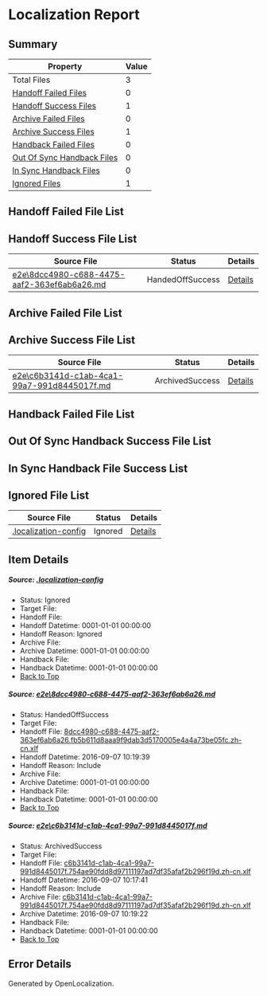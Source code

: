 # <a name='report-top'></a> Localization Report

## Summary
 Property | Value 
 -------- | ----- 
 Total Files | 3
[ Handoff Failed Files ](#handoff-failed-list)| 0
[ Handoff Success Files ](#handoff-success-list)| 1
[ Archive Failed Files ](#archive-failed-list)| 0
[ Archive Success Files ](#archive-success-list)| 1
[ Handback Failed Files ](#handback-failed-list)| 0
[ Out Of Sync Handback Files ](#outofsync-handback-success-list)| 0
[ In Sync Handback Files ](#insync-handback-success-list)| 0
[ Ignored Files ](#ignored-list)| 1

## <a name='handoff-failed-list'></a> Handoff Failed File List

## <a name='handoff-success-list'></a> Handoff Success File List
 Source File | Status | Details 
 ----------- | ------ | ------- 
 [e2e\8dcc4980-c688-4475-aaf2-363ef6ab6a26.md](https://github.com/OpenLocalizationTestOrg/ol-test0/blob/d2b005ed1755bd8bc5236ecfd0fe2ae0554835f6/e2e/8dcc4980-c688-4475-aaf2-363ef6ab6a26.md) | HandedOffSuccess | [Details](#0736095c4889165da45a526222bd9edfbcc6ab4e1)

## <a name='archive-failed-list'></a> Archive Failed File List

## <a name='archive-success-list'></a> Archive Success File List
 Source File | Status | Details 
 ----------- | ------ | ------- 
 [e2e\c6b3141d-c1ab-4ca1-99a7-991d8445017f.md](https://github.com/OpenLocalizationTestOrg/ol-test0/blob/54e183431aab0de889ccdf881e7799427a5a3cc2/e2e/c6b3141d-c1ab-4ca1-99a7-991d8445017f.md) | ArchivedSuccess | [Details](#0e62aba5443ca38b3fb03627df4d47008e21b68c2)

## <a name='handback-failed-list'></a> Handback Failed File List

## <a name='outofsync-handback-success-list'></a> Out Of Sync Handback Success File List

## <a name='insync-handback-success-list'></a> In Sync Handback File Success List

## <a name='ignored-list'></a> Ignored File List
 Source File | Status | Details 
 ----------- | ------ | ------- 
 [.localization-config](https://github.com/OpenLocalizationTestOrg/ol-test0/blob/d2b005ed1755bd8bc5236ecfd0fe2ae0554835f6/.localization-config) | Ignored | [Details](#3d4f252ac210baf56311d7e97dcc2db10974dbd20)

## Item Details
##### <a name='3d4f252ac210baf56311d7e97dcc2db10974dbd20'></a> Source: [.localization-config](https://github.com/OpenLocalizationTestOrg/ol-test0/blob/d2b005ed1755bd8bc5236ecfd0fe2ae0554835f6/.localization-config)
* Status: Ignored
* Target File: 
* Handoff File: 
* Handoff Datetime: 0001-01-01 00:00:00
* Handoff Reason: Ignored
* Archive File: 
* Archive Datetime: 0001-01-01 00:00:00
* Handback File: 
* Handback Datetime: 0001-01-01 00:00:00
* [Back to Top](#report-top)

##### <a name='0736095c4889165da45a526222bd9edfbcc6ab4e1'></a> Source: [e2e\8dcc4980-c688-4475-aaf2-363ef6ab6a26.md](https://github.com/OpenLocalizationTestOrg/ol-test0/blob/d2b005ed1755bd8bc5236ecfd0fe2ae0554835f6/e2e/8dcc4980-c688-4475-aaf2-363ef6ab6a26.md)
* Status: HandedOffSuccess
* Target File: 
* Handoff File: [8dcc4980-c688-4475-aaf2-363ef6ab6a26.fb5b611d8aaa9f9dab3d5170005e4a4a73be05fc.zh-cn.xlf](https://github.com/OpenLocalizationTestOrg/ol-test0-handoff/blob/bbbe70073a87569eb22a421a7eb633b47f5b4f76/ol-handoff/OpenLocalizationTestOrg/ol-test0-zhcn/ci/mt/8dcc4980-c688-4475-aaf2-363ef6ab6a26.fb5b611d8aaa9f9dab3d5170005e4a4a73be05fc.zh-cn.xlf)
* Handoff Datetime: 2016-09-07 10:19:39
* Handoff Reason: Include
* Archive File: 
* Archive Datetime: 0001-01-01 00:00:00
* Handback File: 
* Handback Datetime: 0001-01-01 00:00:00
* [Back to Top](#report-top)

##### <a name='0e62aba5443ca38b3fb03627df4d47008e21b68c2'></a> Source: [e2e\c6b3141d-c1ab-4ca1-99a7-991d8445017f.md](https://github.com/OpenLocalizationTestOrg/ol-test0/blob/54e183431aab0de889ccdf881e7799427a5a3cc2/e2e/c6b3141d-c1ab-4ca1-99a7-991d8445017f.md)
* Status: ArchivedSuccess
* Target File: 
* Handoff File: [c6b3141d-c1ab-4ca1-99a7-991d8445017f.754ae90fdd8d97111197ad7df35afaf2b296f19d.zh-cn.xlf](https://github.com/OpenLocalizationTestOrg/ol-test0-handoff/blob/86ffe05bca41984f710ece97b050082e48f6785c/ol-handoff/OpenLocalizationTestOrg/ol-test0-zhcn/ci/ht/c6b3141d-c1ab-4ca1-99a7-991d8445017f.754ae90fdd8d97111197ad7df35afaf2b296f19d.zh-cn.xlf)
* Handoff Datetime: 2016-09-07 10:17:41
* Handoff Reason: Include
* Archive File: [c6b3141d-c1ab-4ca1-99a7-991d8445017f.754ae90fdd8d97111197ad7df35afaf2b296f19d.zh-cn.xlf](https://github.com/OpenLocalizationTestOrg/ol-test0-handoff/blob/90bf784b366e4d357cdbc74a89d48ac4a70a6547/ol-archive/OpenLocalizationTestOrg/ol-test0-zhcn/ci/ht/c6b3141d-c1ab-4ca1-99a7-991d8445017f.754ae90fdd8d97111197ad7df35afaf2b296f19d.zh-cn.xlf)
* Archive Datetime: 2016-09-07 10:19:22
* Handback File: 
* Handback Datetime: 0001-01-01 00:00:00
* [Back to Top](#report-top)


## Error Details

Generated by OpenLocalization.
